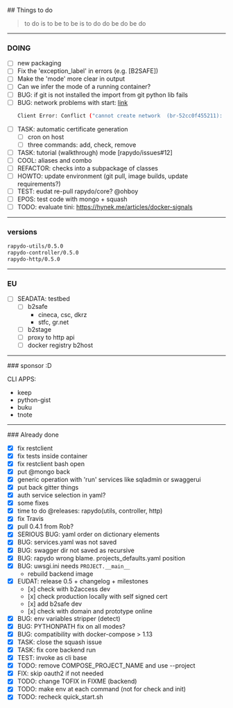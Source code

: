 
## Things to do

> to do is to be
> to be is to do
> do be do be do 
> 
---

### DOING

- [ ] new packaging
- [ ] Fix the 'exception_label' in errors (e.g. [B2SAFE])
- [ ] Make the 'mode' more clear in output
- [ ] Can we infer the mode of a running container?
- [ ] BUG: if git is not installed the import from git python lib fails
- [ ] BUG: network problems with start:
    [link](http://olicallaghan.com/post/a-survival-guide-to-communication-between-docker-containers)
    ```bash
    Client Error: Conflict ("cannot create network  (br-52cc0f455211): conflicts with network  (br-d5c22ead14f6): networks have overlapping IPv4")
    ```
- [ ] TASK: automatic certificate generation
    - [ ] cron on host
    - [ ] three commands: add, check, remove
- [ ] TASK: tutorial (walkthrough) mode [rapydo/issues#12]
- [ ] COOL: aliases and combo
- [ ] REFACTOR: checks into a subpackage of classes
- [ ] HOWTO: update environment (git pull, image builds, update requirements?)
- [ ] TEST: eudat re-pull rapydo/core? @ohboy
- [ ] EPOS: test code with mongo + squash
- [ ] TODO: evaluate tini: https://hynek.me/articles/docker-signals

---

### versions

```bash
rapydo-utils/0.5.0
rapydo-controller/0.5.0
rapydo-http/0.5.0
```

---

### EU

- [ ] SEADATA: testbed
    - [ ] b2safe
        + cineca, csc, dkrz
        + stfc, gr.net
    - [ ] b2stage
    - [ ] proxy to http api
    - [ ] docker registry b2host

---

### sponsor :D

CLI APPS:
- keep
- python-gist
- buku
- tnote


---

### Already done

- [x] fix restclient
- [x] fix tests inside container
- [x] fix restclient bash open
- [x] put @mongo back
- [x] generic operation with 'run' services like sqladmin or swaggerui
- [x] put back gitter things
- [x] auth service selection in yaml?
- [x] some fixes
- [x] time to do @releases: rapydo(utils, controller, http)
- [x] fix Travis
- [x] pull 0.4.1 from Rob?
- [x] SERIOUS BUG: yaml order on dictionary elements
- [x] BUG: services.yaml was not saved
- [x] BUG: swagger dir not saved as recursive
- [x] BUG: rapydo wrong blame. projects_defaults.yaml position
- [x] BUG: uwsgi.ini needs `PROJECT.__main__`
    - rebuild backend image
- [x] EUDAT: release 0.5 + changelog + milestones
    - [x] check with b2access dev
    - [x] check production locally with self signed cert
    - [x] add b2safe dev
    - [x] check with domain and prototype online
- [x] BUG: env variables stripper (detect)
- [x] BUG: PYTHONPATH fix on all modes?
- [x] BUG: compatibility with docker-compose > 1.13
- [x] TASK: close the squash issue
- [x] TASK: fix core backend run
- [x] TEST: invoke as cli base
- [x] TODO: remove COMPOSE_PROJECT_NAME and use --project
- [x] FIX: skip oauth2 if not needed
- [x] TODO: change TOFIX in FIXME (backend)
- [x] TODO: make env at each command (not for check and init)
- [x] TODO: recheck quick_start.sh
